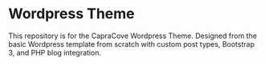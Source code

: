 # Wordpress Theme

This repository is for the CapraCove Wordpress Theme.
Designed from the basic Wordpress template from scratch with custom post types, Bootstrap 3, and PHP blog integration.

